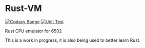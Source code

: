 # Rust-VM

[![Codacy Badge](https://api.codacy.com/project/badge/Grade/2d800cbab6bd4b5d971da93316ecb026)](https://app.codacy.com/gh/Xenios91/Rust-CPU-EMU?utm_source=github.com&utm_medium=referral&utm_content=Xenios91/Rust-CPU-EMU&utm_campaign=Badge_Grade_Settings)
[![Unit Test](https://github.com/Xenios91/Rust-CPU-EMU/actions/workflows/rust.yml/badge.svg?branch=main)](https://github.com/Xenios91/Rust-CPU-EMU/actions/workflows/rust.yml)

Rust CPU emulator for 6502


This is a work in progress, it is also being used to better learn Rust.
